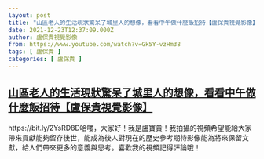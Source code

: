 ```yaml
---
layout: post
title: "山區老人的生活現狀驚呆了城里人的想像，看看中午做什麼飯招待【盧保貴視覺影像】"
date: 2021-12-23T12:37:09.000Z
author: 盧保貴視覺影像
from: https://www.youtube.com/watch?v=Gk5Y-vzHm38
tags: [ 盧保貴 ]
categories: [ 盧保貴 ]
---
```

<!--1640263029000-->
[山區老人的生活現狀驚呆了城里人的想像，看看中午做什麼飯招待【盧保貴視覺影像】](https://www.youtube.com/watch?v=Gk5Y-vzHm38)
------

<div>
https://bit.ly/2YsRD8D哈嘍，大家好！我是盧寶貴！我拍攝的視頻希望能給大家帶來貢獻能夠留存後世，能成為後人對現在的歷史參考期待影像能為將來保留文獻，給人們帶來更多的意義與思考。喜歡我的視頻記得評論哦！
</div>
